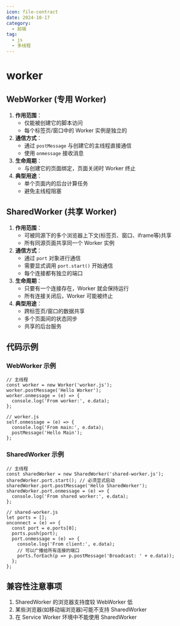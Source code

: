 ```yaml
---
icon: file-contract
date: 2024-10-17
category:
  - 前端
tag:
  - js
  - 多线程
---
```


# worker

## WebWorker (专用 Worker)

1. **作用范围**：
    - 仅能被创建它的脚本访问
    - 每个标签页/窗口中的 Worker 实例是独立的
2. **通信方式**：
    - 通过 `postMessage` 与创建它的主线程直接通信
    - 使用 `onmessage` 接收消息
3. **生命周期**：
    - 与创建它的页面绑定，页面关闭时 Worker 终止
4. **典型用途**：
    - 单个页面内的后台计算任务
    - 避免主线程阻塞

## SharedWorker (共享 Worker)

1. **作用范围**：
    - 可被同源下的多个浏览器上下文(标签页、窗口、iframe等)共享
    - 所有同源页面共享同一个 Worker 实例
2. **通信方式**：
    - 通过 `port` 对象进行通信
    - 需要显式调用 `port.start()` 开始通信
    - 每个连接都有独立的端口
3. **生命周期**：
    - 只要有一个连接存在，Worker 就会保持运行
    - 所有连接关闭后，Worker 可能被终止
4. **典型用途**：
    - 跨标签页/窗口的数据共享
    - 多个页面间的状态同步
    - 共享的后台服务

## 代码示例

### WebWorker 示例

```
// 主线程
const worker = new Worker('worker.js');
worker.postMessage('Hello Worker');
worker.onmessage = (e) => {
  console.log('From worker:', e.data);
};

// worker.js
self.onmessage = (e) => {
  console.log('From main:', e.data);
  postMessage('Hello Main');
};
```

### SharedWorker 示例

```
// 主线程
const sharedWorker = new SharedWorker('shared-worker.js');
sharedWorker.port.start(); // 必须显式启动
sharedWorker.port.postMessage('Hello SharedWorker');
sharedWorker.port.onmessage = (e) => {
  console.log('From shared worker:', e.data);
};

// shared-worker.js
let ports = [];
onconnect = (e) => {
  const port = e.ports[0];
  ports.push(port);
  port.onmessage = (e) => {
    console.log('From client:', e.data);
    // 可以广播给所有连接的端口
    ports.forEach(p => p.postMessage('Broadcast: ' + e.data));
  };
};
```

## 兼容性注意事项

1. SharedWorker 的浏览器支持度较 WebWorker 低
2. 某些浏览器(如移动端浏览器)可能不支持 SharedWorker
3. 在 Service Worker 环境中不能使用 SharedWorker